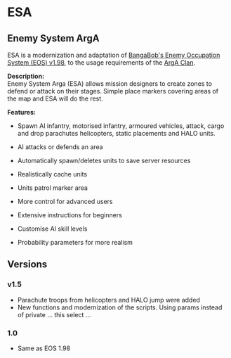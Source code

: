 # ESA

## Enemy System ArgA

ESA is a modernization and adaptation of [BangaBob's Enemy Occupation System (EOS) v1.98](https://www.armaholic.com/page.php?id=20262), to the usage requirements of the [ArgA Clan](http://www.clanarga.com.ar/).

**Description:**  
Enemy System Arga (ESA) allows mission designers to create zones to defend or attack on their stages. Simple place markers covering areas of the map and ESA will do the rest.
  
  
**Features:**

-   Spawn AI infantry, motorised infantry, armoured vehicles, attack, cargo and drop parachutes helicopters, static placements and HALO units.
    
-   AI attacks or defends an area
 
-   Automatically spawn/deletes units to save server resources  
    
-   Realistically cache units  
    
-   Units patrol marker area  
    
-   More control for advanced users  
    
-   Extensive instructions for beginners  
    
-   Customise AI skill levels  
    
-   Probability parameters for more realism

## Versions

### v1.5
-    Parachute troops from helicopters and HALO jump were added
-    New functions and modernization of the scripts. Using params instead of private ... this select ...
###  1.0 
- Same as EOS 1.98
